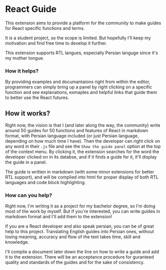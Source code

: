 # React Guide
This extension aims to provide a platform for the community to make guides for React specific functions and terms.

It is a student project, so the scope is limited. But hopefully I'll keep my motivation and find free time to develop it further.

This extension supports RTL langues, especially Persian languge since it's my mother tongue.

### How it helps?
By providing examples and documantaions right from within the editor, programmers can simply bring up a panel by right clicking on a specific function and see explanations, exmaples and helpful links that guide them to better use the React futures.

## How it works?
Right now, the vision is that I (and later along the way, the community) write around 50 guides for 50 functions and features of React in markdown format, with Persian language included (or just Persian language, depending on how much time I have). Then the developer can right click on any word in their `.js` file and see the `Show the guide panel` option at the top of the context menu. By clicking it, the extension searches for the word the developer clicked on in its databse, and if it finds a guide for it, it'll display the guide in a panel.

The guide is written in markdown (with some minor extensions for better RTL support), and will be complied into html for proper display of both RTL languages and code block highlighting.

### How can you help?
Right now, I'm writing it as a project for my bachelor degree, so I'm doing most of the work by myself. But if you're interested, you can write guides in markdown format and I'll add them to the extension!

If you are a React developer and also speak persian, you can be of great help to this project. Translating English guides into Persian ones, without losing meaning, accuracy and flow of the text takes time, skill and knowledge.

I'll complie a document later down the line on how to write a guide and add it to the extension. There will be an acceptance procedure for guranteed quality and standards of the guides and for the sake of consistency.